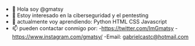 - 👋 Hola soy @gmatsy
- 👀 Estoy interesado en la ciberseguridad y el pentesting
- 🌱 actualmente voy aprendiendo:
  Python
  HTML
  CSS
  Javascript
- 📫 pueden contactar conmigo por:
  -https://twitter.com/ImGmatsy
  -https://www.instagram.com/gmatsy/
  -Email: gabrielcastc@hotmail.com

<!---
gmatsy/gmatsy is a ✨ special ✨ repository because its `README.md` (this file) appears on your GitHub profile.
You can click the Preview link to take a look at your changes.
--->
